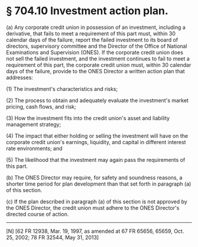 # § 704.10   Investment action plan.

(a) Any corporate credit union in possession of an investment, including a derivative, that fails to meet a requirement of this part must, within 30 calendar days of the failure, report the failed investment to its board of directors, supervisory committee and the Director of the Office of National Examinations and Supervision (ONES). If the corporate credit union does not sell the failed investment, and the investment continues to fail to meet a requirement of this part, the corporate credit union must, within 30 calendar days of the failure, provide to the ONES Director a written action plan that addresses: 


(1) The investment's characteristics and risks; 


(2) The process to obtain and adequately evaluate the investment's market pricing, cash flows, and risk; 


(3) How the investment fits into the credit union's asset and liability management strategy; 


(4) The impact that either holding or selling the investment will have on the corporate credit union's earnings, liquidity, and capital in different interest rate environments; and 


(5) The likelihood that the investment may again pass the requirements of this part. 


(b) The ONES Director may require, for safety and soundness reasons, a shorter time period for plan development than that set forth in paragraph (a) of this section. 


(c) If the plan described in paragraph (a) of this section is not approved by the ONES Director, the credit union must adhere to the ONES Director's directed course of action. 



---

[N] [62 FR 12938, Mar. 19, 1997, as amended at 67 FR 65656, 65659, Oct. 25, 2002; 78 FR 32544, May 31, 2013]




